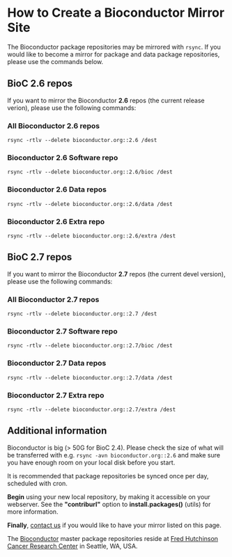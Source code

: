 # How to Create a Bioconductor Mirror Site #

The Bioconductor package repositories may be mirrored with `rsync`.  If
you would like to become a mirror for package and data package
repositories, please use the commands below.

## BioC 2.6 repos ##

If you want to mirror the Bioconductor **2.6** repos (the current
release verion), please use the following commands:

### All Bioconductor 2.6 repos ###

    rsync -rtlv --delete bioconductor.org::2.6 /dest

### Bioconductor 2.6 Software repo ###

    rsync -rtlv --delete bioconductor.org::2.6/bioc /dest

### Bioconductor 2.6 Data repos ###

    rsync -rtlv --delete bioconductor.org::2.6/data /dest

### Bioconductor 2.6 Extra repo ###

    rsync -rtlv --delete bioconductor.org::2.6/extra /dest


## BioC 2.7 repos ##

If you want to mirror the Bioconductor **2.7** repos (the current
devel version), please use the following commands:

### All Bioconductor 2.7 repos ### 

    rsync -rtlv --delete bioconductor.org::2.7 /dest

### Bioconductor 2.7 Software repo ### 

    rsync -rtlv --delete bioconductor.org::2.7/bioc /dest

### Bioconductor 2.7 Data repos ### 

    rsync -rtlv --delete bioconductor.org::2.7/data /dest


### Bioconductor 2.7 Extra repo ### 

    rsync -rtlv --delete bioconductor.org::2.7/extra /dest


## Additional information ##

Bioconductor is big (> 50G for BioC 2.4). Please check the size of
what will be transferred with e.g. `rsync -avn bioconductor.org::2.6`
and make sure you have enough room on your local disk before you
start.

It is recommended that package repositories be synced once per day,
scheduled with cron.

**Begin** using your new local repository, by making it accessible on
your webserver. See the **"contriburl"** option to
**install.packages()** (utils) for more information.

**Finally**, [contact us](mailto:webmaster@bioconductor.org) if you
would like to have your mirror listed on this page.

The [Bioconductor](/) master package repositories reside at [Fred
Hutchinson Cancer Research Center](http://www.fhcrc.org/) in Seattle,
WA, USA.

        
